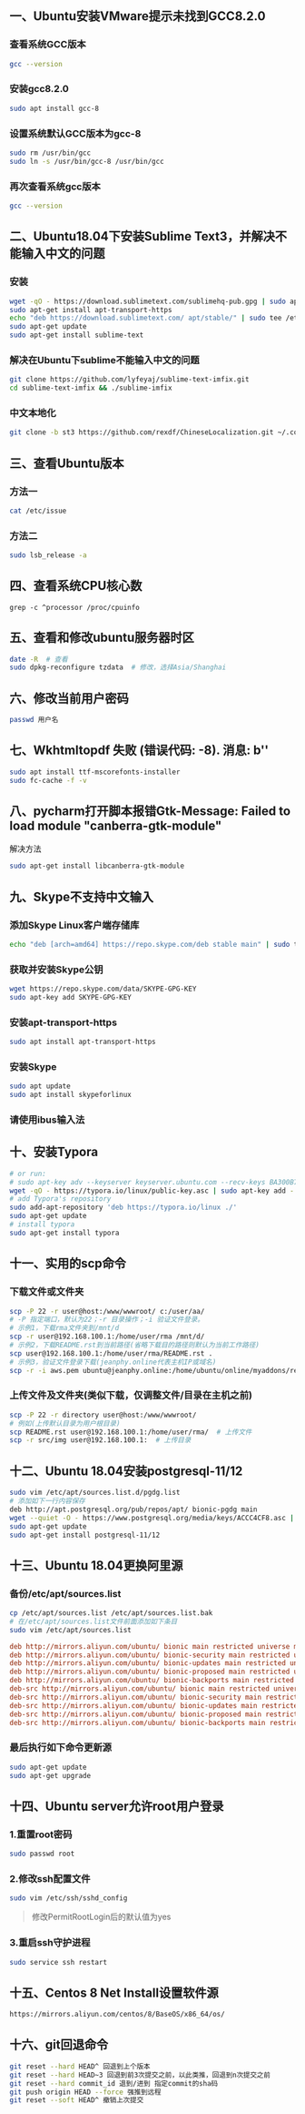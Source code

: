 ## 一、Ubuntu安装VMware提示未找到GCC8.2.0

### 查看系统GCC版本

```bash
gcc --version
```

### 安装gcc8.2.0

```bash
sudo apt install gcc-8
```

### 设置系统默认GCC版本为gcc-8

```bash
sudo rm /usr/bin/gcc
sudo ln -s /usr/bin/gcc-8 /usr/bin/gcc
```

### 再次查看系统gcc版本

```bash
gcc --version
```

## 二、Ubuntu18.04下安装Sublime Text3，并解决不能输入中文的问题

### 安装

```bash
wget -qO - https://download.sublimetext.com/sublimehq-pub.gpg | sudo apt-key add -
sudo apt-get install apt-transport-https
echo "deb https://download.sublimetext.com/ apt/stable/" | sudo tee /etc/apt/sources.list.d/sublime-text.list
sudo apt-get update
sudo apt-get install sublime-text
```

### 解决在Ubuntu下sublime不能输入中文的问题

```bash
git clone https://github.com/lyfeyaj/sublime-text-imfix.git
cd sublime-text-imfix && ./sublime-imfix
```

### 中文本地化

```bash
git clone -b st3 https://github.com/rexdf/ChineseLocalization.git ~/.config/sublime-text-3/Packages/ChineseLocalization
```
## 三、查看Ubuntu版本

### 方法一

```bash
cat /etc/issue
```

### 方法二

```bash
sudo lsb_release -a
```

## 四、查看系统CPU核心数

```
grep -c ^processor /proc/cpuinfo
```

## 五、查看和修改ubuntu服务器时区

```bash
date -R  # 查看
sudo dpkg-reconfigure tzdata  # 修改，选择Asia/Shanghai
```

## 六、修改当前用户密码

```bash
passwd 用户名
```


## 七、Wkhtmltopdf 失败 (错误代码: -8). 消息: b''

```bash
sudo apt install ttf-mscorefonts-installer
sudo fc-cache -f -v
```

## 八、pycharm打开脚本报错Gtk-Message: Failed to load module "canberra-gtk-module"
解决方法

```bash
sudo apt-get install libcanberra-gtk-module
```

## 九、Skype不支持中文输入

### 添加Skype Linux客户端存储库

```bash
echo "deb [arch=amd64] https://repo.skype.com/deb stable main" | sudo tee /etc/apt/sources.list.d/skype-stable.list
```

### 获取并安装Skype公钥

```bash
wget https://repo.skype.com/data/SKYPE-GPG-KEY 
sudo apt-key add SKYPE-GPG-KEY
```

### 安装apt-transport-https

```bash
sudo apt install apt-transport-https
```

### 安装Skype

```bash
sudo apt update
sudo apt install skypeforlinux
```

### 请使用ibus输入法

## 十、安装Typora

```bash
# or run:
# sudo apt-key adv --keyserver keyserver.ubuntu.com --recv-keys BA300B7755AFCFAE
wget -qO - https://typora.io/linux/public-key.asc | sudo apt-key add -
# add Typora's repository
sudo add-apt-repository 'deb https://typora.io/linux ./'
sudo apt-get update
# install typora
sudo apt-get install typora
```

## 十一、实用的scp命令

### 下载文件或文件夹

```bash
scp -P 22 -r user@host:/www/wwwroot/ c:/user/aa/
# -P 指定端口，默认为22；-r 目录操作；-i 验证文件登录。
# 示例1，下载rma文件夹到/mnt/d
scp -r user@192.168.100.1:/home/user/rma /mnt/d/
# 示例2，下载README.rst到当前路径(省略下载目的路径则默认为当前工作路径)
scp user@192.168.100.1:/home/user/rma/README.rst .
# 示例3，验证文件登录下载(jeanphy.online代表主机IP或域名)
scp -r -i aws.pem ubuntu@jeanphy.online:/home/ubuntu/online/myaddons/recard
```

### 上传文件及文件夹(类似下载，仅调整文件/目录在主机之前)

```bash
scp -P 22 -r directory user@host:/www/wwwroot/
# 例如(上传默认目录为用户根目录)
scp README.rst user@192.168.100.1:/home/user/rma/  # 上传文件
scp -r src/img user@192.168.100.1:  # 上传目录
```

## 十二、Ubuntu 18.04安装postgresql-11/12

```bash
sudo vim /etc/apt/sources.list.d/pgdg.list
# 添加如下一行内容保存
deb http://apt.postgresql.org/pub/repos/apt/ bionic-pgdg main
wget --quiet -O - https://www.postgresql.org/media/keys/ACCC4CF8.asc | sudo apt-key add -
sudo apt-get update
sudo apt-get install postgresql-11/12
```

## 十三、Ubuntu 18.04更换阿里源

### 备份/etc/apt/sources.list

```bash
cp /etc/apt/sources.list /etc/apt/sources.list.bak
# 在/etc/apt/sources.list文件前面添加如下条目
sudo vim /etc/apt/sources.list
```

```ini
deb http://mirrors.aliyun.com/ubuntu/ bionic main restricted universe multiverse
deb http://mirrors.aliyun.com/ubuntu/ bionic-security main restricted universe multiverse
deb http://mirrors.aliyun.com/ubuntu/ bionic-updates main restricted universe multiverse
deb http://mirrors.aliyun.com/ubuntu/ bionic-proposed main restricted universe multiverse
deb http://mirrors.aliyun.com/ubuntu/ bionic-backports main restricted universe multiverse
deb-src http://mirrors.aliyun.com/ubuntu/ bionic main restricted universe multiverse
deb-src http://mirrors.aliyun.com/ubuntu/ bionic-security main restricted universe multiverse
deb-src http://mirrors.aliyun.com/ubuntu/ bionic-updates main restricted universe multiverse
deb-src http://mirrors.aliyun.com/ubuntu/ bionic-proposed main restricted universe multiverse
deb-src http://mirrors.aliyun.com/ubuntu/ bionic-backports main restricted universe multiverse
```

### 最后执行如下命令更新源

```bash
sudo apt-get update
sudo apt-get upgrade
```

## 十四、Ubuntu server允许root用户登录

### 1.重置root密码

```bash
sudo passwd root
```

### 2.修改ssh配置文件

```bash
sudo vim /etc/ssh/sshd_config
```

> 修改PermitRootLogin后的默认值为yes

### 3.重启ssh守护进程

```bash
sudo service ssh restart
```

## 十五、Centos 8 Net Install设置软件源

```bash
https://mirrors.aliyun.com/centos/8/BaseOS/x86_64/os/
```
## 十六、git回退命令

```bash
git reset --hard HEAD^ 回退到上个版本
git reset --hard HEAD~3 回退到前3次提交之前，以此类推，回退到n次提交之前
git reset --hard commit_id 退到/进到 指定commit的sha码
git push origin HEAD --force 强推到远程
git reset --soft HEAD^ 撤销上次提交
```
